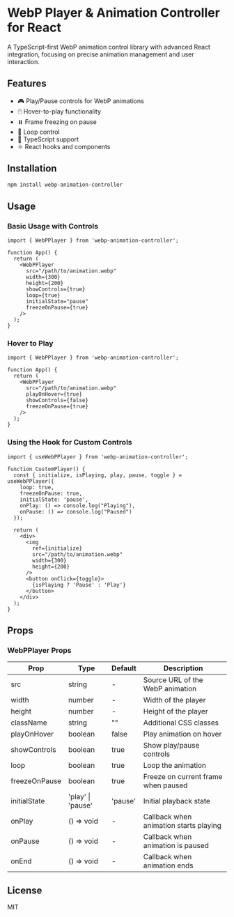 # WebP Player & Animation Controller for React

A TypeScript-first WebP animation control library with advanced React integration, focusing on precise animation management and user interaction.

## Features

- 🎮 Play/Pause controls for WebP animations
- 🖱️ Hover-to-play functionality
- ⏸️ Frame freezing on pause
- 🔄 Loop control
- 🎯 TypeScript support
- ⚛️ React hooks and components

## Installation

```bash
npm install webp-animation-controller
```

## Usage

### Basic Usage with Controls

```tsx
import { WebPPlayer } from 'webp-animation-controller';

function App() {
  return (
    <WebPPlayer
      src="/path/to/animation.webp"
      width={300}
      height={200}
      showControls={true}
      loop={true}
      initialState="pause"
      freezeOnPause={true}
    />
  );
}
```

### Hover to Play

```tsx
import { WebPPlayer } from 'webp-animation-controller';

function App() {
  return (
    <WebPPlayer
      src="/path/to/animation.webp"
      playOnHover={true}
      showControls={false}
      freezeOnPause={true}
    />
  );
}
```

### Using the Hook for Custom Controls

```tsx
import { useWebPPlayer } from 'webp-animation-controller';

function CustomPlayer() {
  const { initialize, isPlaying, play, pause, toggle } = useWebPPlayer({
    loop: true,
    freezeOnPause: true,
    initialState: 'pause',
    onPlay: () => console.log("Playing"),
    onPause: () => console.log("Paused")
  });

  return (
    <div>
      <img 
        ref={initialize}
        src="/path/to/animation.webp"
        width={300}
        height={200}
      />
      <button onClick={toggle}>
        {isPlaying ? 'Pause' : 'Play'}
      </button>
    </div>
  );
}
```

## Props

### WebPPlayer Props

| Prop | Type | Default | Description |
|------|------|---------|-------------|
| src | string | - | Source URL of the WebP animation |
| width | number | - | Width of the player |
| height | number | - | Height of the player |
| className | string | "" | Additional CSS classes |
| playOnHover | boolean | false | Play animation on hover |
| showControls | boolean | true | Show play/pause controls |
| loop | boolean | true | Loop the animation |
| freezeOnPause | boolean | true | Freeze on current frame when paused |
| initialState | 'play' \| 'pause' | 'pause' | Initial playback state |
| onPlay | () => void | - | Callback when animation starts playing |
| onPause | () => void | - | Callback when animation is paused |
| onEnd | () => void | - | Callback when animation ends |


## License

MIT
